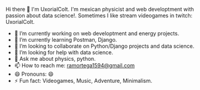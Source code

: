 Hi there 👋 I'm UxorialColt. I'm mexican physicist and web developtment with passion about data science!. Sometimes I like stream videogames in twitch: UxorialColt.


- 🔭 I’m currently working on web developtment and energy projects.
- 🌱 I’m currently learning Postman, Django.
- 👯 I’m looking to collaborate on Python/Django projects and data science.
- 🤔 I’m looking for help with data science.
- 💬 Ask me about physics, python.
- 📫 How to reach me: ramortega1594@gmail.com
- 😄 Pronouns: 😄
- ⚡ Fun fact: Videogames, Music, Adventure, Minimalism.
